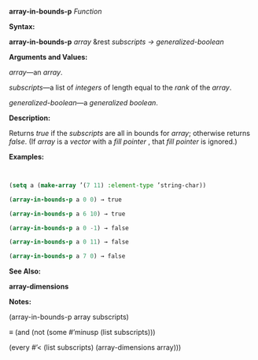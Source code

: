 **array-in-bounds-p** *Function* 



**Syntax:** 



**array-in-bounds-p** *array* &amp;rest *subscripts → generalized-boolean* 



**Arguments and Values:** 



*array*—an *array*. 



*subscripts*—a list of *integers* of length equal to the *rank* of the *array*. 



*generalized-boolean*—a *generalized boolean*. 



**Description:** 



Returns *true* if the *subscripts* are all in bounds for *array*; otherwise returns *false*. (If *array* is a *vector* with a *fill pointer* , that *fill pointer* is ignored.) 



**Examples:**
```lisp
 

(setq a (make-array ’(7 11) :element-type ’string-char)) 

(array-in-bounds-p a 0 0) → true 

(array-in-bounds-p a 6 10) → true 

(array-in-bounds-p a 0 -1) → false 

(array-in-bounds-p a 0 11) → false 

(array-in-bounds-p a 7 0) → false 


```
**See Also:** 



**array-dimensions** 



**Notes:** 



(array-in-bounds-p array subscripts) 



*≡* (and (not (some #’minusp (list subscripts))) 



(every #’&lt; (list subscripts) (array-dimensions array))) 







 



 



